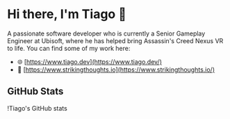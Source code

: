# Hi there, I'm Tiago 👋
A passionate software developer who is currently a Senior Gameplay Engineer at Ubisoft, where he has helped bring Assassin's Creed Nexus VR to life.
You can find some of my work here:

- 🌐 [https://www.tiago.dev](https://www.tiago.dev/)
- 📝 [https://www.strikingthoughts.io](https://www.strikingthoughts.io/)

## GitHub Stats

!Tiago's GitHub stats
